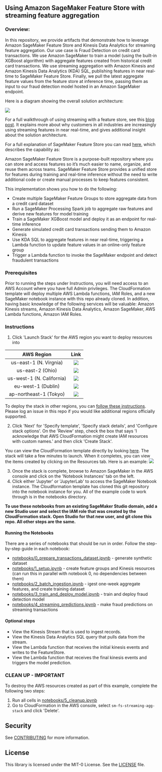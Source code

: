 ## Using Amazon SageMaker Feature Store with streaming feature aggregation

### Overview:
In this repository, we provide artifacts that demonstrate how to leverage Amazon SageMaker Feature Store and Kinesis Data Analytics for streaming feature aggregation. Our use case is Fraud Detection on credit card transactions. We use Amazon SageMaker to train a model (using the built-in XGBoost algorithm) with aggregate features created from historical credit card transactions. We use streaming aggregation with Amazon Kinesis and Amazon Kinesis Data Analytics (KDA) SQL, publishing features in near real-time to SageMaker Feature Store. Finally, we pull the latest aggregate feature values from the feature store at inference time, passing them as input to our fraud detection model hosted in an Amazon SageMaker endpoint.

Here is a diagram showing the overall solution architecture:

<img src="./notebooks/images/streaming_agg_pattern.png" />

For a full walkthrough of using streaming with a feature store, see this [blog post](https://aws.amazon.com/blogs/machine-learning/using-streaming-ingestion-with-amazon-sagemaker-feature-store-to-make-ml-backed-decisions-in-near-real-time/). It explains more about why customers in all industries are increasingly using streaming features in near real-time, and gives additional insight about the solution architecture.

For a full explanation of SageMaker Feature Store you can read [here](https://aws.amazon.com/sagemaker/feature-store/), which describes the capability as:

Amazon SageMaker Feature Store is a purpose-built repository where you can store and access features so it’s much easier to name, organize, and reuse them across teams. SageMaker Feature Store provides a unified store for features during training and real-time inference without the need to write additional code or create manual processes to keep features consistent.

This implementation shows you how to do the following:

* Create multiple SageMaker Feature Groups to store aggregate data from a credit card dataset
* Run a SageMaker Processing Spark job to aggregate raw features and derive new features for model training
* Train a SageMaker XGBoost model and deploy it as an endpoint for real-time inference
* Generate simulated credit card transactions sending them to Amazon Kinesis 
* Use KDA SQL to aggregate features in near real-time, triggering a Lambda function to update feature values in an online-only feature group
* Trigger a Lambda function to invoke the SageMaker endpoint and detect fraudulent transactions

### Prerequisites

Prior to running the steps under Instructions, you will need access to an AWS Account where you have full Admin privileges. The CloudFormation template will deploy multiple AWS Lambda functions, IAM Roles, and a new SageMaker notebook instance with this repo already cloned. In addition, having basic knowledge of the following services will be valuable: Amazon Kinesis streams, Amazon Kinesis Data Analytics, Amazon SageMaker, AWS Lambda functions, Amazon IAM Roles.

### Instructions

1. Click 'Launch Stack' for the AWS region you want to deploy resources into

|AWS Region                |     Link        |
|:------------------------:|:-----------:|
|us-east-1 (N. Virgnia)    | [<img src="./notebooks/images/cloudformation-launch-stack.png">](https://console.aws.amazon.com/cloudformation/home?region=us-east-1#/stacks/new?stackName=sm-fs-streaming-agg-stack&templateURL=https://s3.amazonaws.com/sagemaker-feature-store-streaming-aggregation-us-east-1/artifacts/latest/sagemaker-featurestore-template.yaml) |
|us-east-2 (Ohio)          | [<img src="./notebooks/images/cloudformation-launch-stack.png">](https://console.aws.amazon.com/cloudformation/home?region=us-east-2#/stacks/new?stackName=sm-fs-streaming-agg-stack&templateURL=https://s3.amazonaws.com/sagemaker-feature-store-streaming-aggregation-us-east-2/artifacts/latest/sagemaker-featurestore-template.yaml) |
|us-west-1 (N. California) | [<img src="./notebooks/images/cloudformation-launch-stack.png">](https://console.aws.amazon.com/cloudformation/home?region=us-west-1#/stacks/new?stackName=sm-fs-streaming-agg-stack&templateURL=https://s3.amazonaws.com/sagemaker-feature-store-streaming-aggregation-us-west-1/artifacts/latest/sagemaker-featurestore-template.yaml) |
|eu-west-1 (Dublin)        | [<img src="./notebooks/images/cloudformation-launch-stack.png">](https://console.aws.amazon.com/cloudformation/home?region=eu-west-1#/stacks/new?stackName=sm-fs-streaming-agg-stack&templateURL=https://s3.amazonaws.com/sagemaker-feature-store-streaming-aggregation-eu-west-1/artifacts/latest/sagemaker-featurestore-template.yaml) |
|ap-northeast-1 (Tokyo)    | [<img src="./notebooks/images/cloudformation-launch-stack.png">](https://console.aws.amazon.com/cloudformation/home?region=ap-northeast-1#/stacks/new?stackName=sm-fs-streaming-agg-stack&templateURL=https://s3.amazonaws.com/sagemaker-feature-store-streaming-aggregation-ap-northeast-1/artifacts/latest/sagemaker-featurestore-template.yaml) |

To deploy the stack in other regions, you can [follow these instructions](./create_stack_in_other_regions.md). Please log an issue in this repo if you would like additional regions officially supported.

2. Click 'Next' for 'Specify template', 'Specify stack details', and 'Configure stack options'. On the 'Review' step, check the box that says 'I acknowledge that AWS CloudFormation might create IAM resources with custom names.' and then click 'Create Stack'. 

You can view the CloudFormation template directly by looking [here](./templates/sagemaker-featurestore-template.yaml). The stack will take a few minutes to launch. When it completes, you can view the items created by clicking on the Resources tab. Here is an example:
<img src="./notebooks/images/CFN-Stack-CREATE_COMPLETE.png" />

3. Once the stack is complete, browse to Amazon SageMaker in the AWS console and click on the 'Notebook Instances' tab on the left. 
4. Click either 'Jupyter' or 'JupyterLab' to access the SageMaker Notebook instance. The Cloudformation template has cloned this git repository into the notebook instance for you. All of the example code to work through is in the notebooks directory. 

**To use these notebooks from an existing SageMaker Studio domain, add a new Studio user and select the IAM role that was created by the CloudFormation stack. Open Studio for that new user, and git clone this repo. All other steps are the same.**
#### Running the Notebooks

There are a series of notebooks that should be run in order. Follow the step-by-step guide in each notebook:

* [notebooks/0_prepare_transactions_dataset.ipynb](./notebooks/0_prepare_transactions_dataset.ipynb) - generate synthetic dataset
* [notebooks/1_setup.ipynb](./notebooks/1_setup.ipynb) - create feature groups and Kinesis resources (can run this in parallel with notebook 0, no dependencies between them)
* [notebooks/2_batch_ingestion.ipynb](./notebooks/2_batch_ingestion.ipynb) - igest one-week aggregate features, and create training dataset
* [notebooks/3_train_and_deploy_model.ipynb](./notebooks/3_train_and_deploy_model.ipynb) - train and deploy fraud detection model
* [notebooks/4_streaming_predictions.ipynb](./notebooks/4_streaming_predictions.ipynb) - make fraud predictions on streaming transactions

#### Optional steps
- View the Kinesis Stream that is used to ingest records.
- View the Kinesis Data Analytics SQL query that pulls data from the stream.
- View the Lambda function that receives the initial kinesis events and writes to the FeatureStore.
- View the Lambda function that receives the final kinesis events and triggers the model prediction.

### **CLEAN UP - IMPORTANT**
To destroy the AWS resources created as part of this example, complete the following two steps:
1. Run all cells in [notebooks/5_cleanup.ipynb](./notebooks/5_cleanup.ipynb) 
2. Go to CloudFormation in the AWS console, select `sm-fs-streaming-agg-stack` and click 'Delete'.


## Security

See [CONTRIBUTING](CONTRIBUTING.md#security-issue-notifications) for more information.

## License

This library is licensed under the MIT-0 License. See the [LICENSE](./LICENSE) file.

